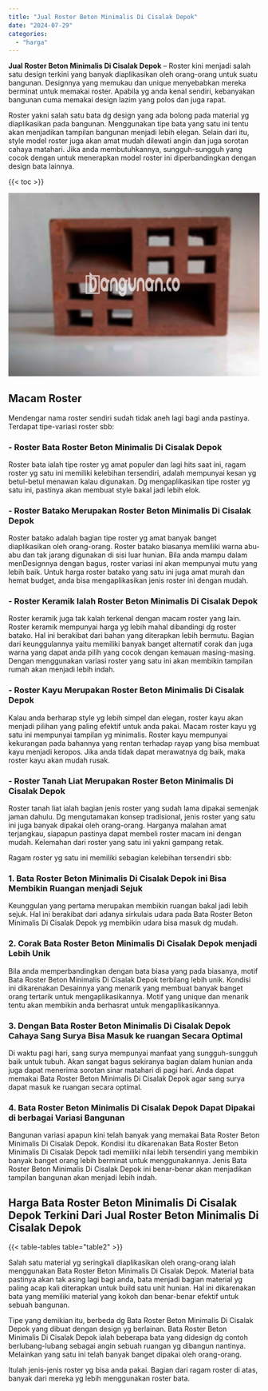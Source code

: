 ```yaml
---
title: "Jual Roster Beton Minimalis Di Cisalak Depok"
date: "2024-07-29"
categories: 
  - "harga"
---
```


**Jual Roster Beton Minimalis Di Cisalak Depok** – Roster kini menjadi salah satu design terkini yang banyak diaplikasikan oleh orang-orang untuk suatu bangunan. Designnya yang memukau dan unique menyebabkan mereka berminat untuk memakai roster. Apabila yg anda kenal sendiri, kebanyakan bangunan cuma memakai design lazim yang polos dan juga rapat.

Roster yakni salah satu bata dg design yang ada bolong pada material yg diaplikasikan pada bangunan. Menggunakan tipe bata yang satu ini tentu akan menjadikan tampilan bangunan menjadi lebih elegan. Selain dari itu, style model roster juga akan amat mudah dilewati angin dan juga sorotan cahaya matahari. Jika anda membutuhkannya, sungguh-sungguh yang cocok dengan untuk menerapkan model roster ini diperbandingkan dengan design bata lainnya.

{{< toc >}}

![Jual Roster Beton Minimalis Di Cisalak Depok](/images/bata-roster-minimalis-09.png)

## Macam Roster

Mendengar nama roster sendiri sudah tidak aneh lagi bagi anda pastinya. Terdapat tipe-variasi roster sbb:

### \- Roster Bata Roster Beton Minimalis Di Cisalak Depok

Roster bata ialah tipe roster yg amat populer dan lagi hits saat ini, ragam roster yg satu ini memiliki kelebihan tersendiri, adalah mempunyai kesan yg betul-betul menawan kalau digunakan. Dg mengaplikasikan tipe roster yg satu ini, pastinya akan membuat style bakal jadi lebih elok.

### \- Roster Batako Merupakan Roster Beton Minimalis Di Cisalak Depok

Roster batako adalah bagian tipe roster yg amat banyak banget diaplikasikan oleh orang-orang. Roster batako biasanya memiliki warna abu-abu dan tak jarang digunakan di sisi luar hunian. Bila anda mampu dalam menDesignnya dengan bagus, roster variasi ini akan mempunyai mutu yang lebih baik. Untuk harga roster batako yang satu ini juga amat murah dan hemat budget, anda bisa mengaplikasikan jenis roster ini dengan mudah.

### \- Roster Keramik Ialah Roster Beton Minimalis Di Cisalak Depok

Roster keramik juga tak kalah terkenal dengan macam roster yang lain. Roster keramik mempunyai harga yg lebih mahal dibandingi dg roster batako. Hal ini berakibat dari bahan yang diterapkan lebih bermutu. Bagian dari keunggulannya yaitu memiliki banyak banget alternatif corak dan juga warna yang dapat anda pilih yang cocok dengan kemauan masing-masing. Dengan menggunakan variasi roster yang satu ini akan membikin tampilan rumah akan menjadi lebih indah.

### \- Roster Kayu Merupakan Roster Beton Minimalis Di Cisalak Depok

Kalau anda berharap style yg lebih simpel dan elegan, roster kayu akan menjadi pilihan yang paling efektif untuk anda pakai. Macam roster kayu yg satu ini mempunyai tampilan yg minimalis. Roster kayu mempunyai kekurangan pada bahannya yang rentan terhadap rayap yang bisa membuat kayu menjadi keropos. Jika anda tidak dapat merawatnya dg baik, maka roster kayu akan mudah rusak.

### \- Roster Tanah Liat Merupakan Roster Beton Minimalis Di Cisalak Depok

Roster tanah liat ialah bagian jenis roster yang sudah lama dipakai semenjak jaman dahulu. Dg mengutamakan konsep tradisional, jenis roster yang satu ini juga banyak dipakai oleh orang-orang. Harganya malahan amat terjangkau, siapapun pastinya dapat membeli roster macam ini dengan mudah. Kelemahan dari roster yang satu ini yakni gampang retak.

Ragam roster yg satu ini memiliki sebagian kelebihan tersendiri sbb:

### 1\. Bata Roster Beton Minimalis Di Cisalak Depok ini Bisa Membikin Ruangan menjadi Sejuk

Keunggulan yang pertama merupakan membikin ruangan bakal jadi lebih sejuk. Hal ini berakibat dari adanya sirkulais udara pada Bata Roster Beton Minimalis Di Cisalak Depok yg membikin udara bisa masuk dg mudah.

### 2\. Corak Bata Roster Beton Minimalis Di Cisalak Depok menjadi Lebih Unik

Bila anda memperbandingkan dengan bata biasa yang pada biasanya, motif Bata Roster Beton Minimalis Di Cisalak Depok terbilang lebih unik. Kondisi ini dikarenakan Desainnya yang menarik yang membuat banyak banget orang tertarik untuk mengaplikasikannya. Motif yang unique dan menarik tentu akan membikin anda berhasrat untuk mengaplikasikannya.

### 3\. Dengan Bata Roster Beton Minimalis Di Cisalak Depok Cahaya Sang Surya Bisa Masuk ke ruangan Secara Optimal

Di waktu pagi hari, sang surya mempunyai manfaat yang sungguh-sungguh baik untuk tubuh. Akan sangat bagus sekiranya bagian dalam hunian anda juga dapat menerima sorotan sinar matahari di pagi hari. Anda dapat memakai Bata Roster Beton Minimalis Di Cisalak Depok agar sang surya dapat masuk ke ruangan secara optimal.

### 4\. Bata Roster Beton Minimalis Di Cisalak Depok Dapat Dipakai di berbagai Variasi Bangunan

Bangunan variasi apapun kini telah banyak yang memakai Bata Roster Beton Minimalis Di Cisalak Depok. Kondisi itu dikarenakan Bata Roster Beton Minimalis Di Cisalak Depok tadi memiliki nilai lebih tersendiri yang membikin banyak banget orang lebih berminat untuk menggunakannya. Jenis Bata Roster Beton Minimalis Di Cisalak Depok ini benar-benar akan menjadikan tampilan bangunan akan menjadi lebih indah.

## Harga Bata Roster Beton Minimalis Di Cisalak Depok Terkini Dari Jual Roster Beton Minimalis Di Cisalak Depok

{{< table-tables table="table2" >}}

Salah satu material yg seringkali diaplikasikan oleh orang-orang ialah menggunakan Bata Roster Beton Minimalis Di Cisalak Depok. Material bata pastinya akan tak asing lagi bagi anda, bata menjadi bagian material yg paling acap kali diterapkan untuk build satu unit hunian. Hal ini dikarenakan bata yang memiliki material yang kokoh dan benar-benar efektif untuk sebuah bangunan.

Tipe yang demikian itu, berbeda dg Bata Roster Beton Minimalis Di Cisalak Depok yang dibuat dengan design yg berlainan. Bata Roster Beton Minimalis Di Cisalak Depok ialah beberapa bata yang didesign dg contoh berlubang-lubang sebagai angin sebuah ruangan yg dibangun nantinya. Melainkan yang satu ini telah banyak banget dipakai oleh orang-orang.

Itulah jenis-jenis roster yg bisa anda pakai. Bagian dari ragam roster di atas, banyak dari mereka yg lebih menggunakan roster bata.
